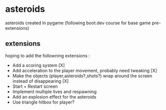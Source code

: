 # asteroids
asteroids created in pygame (following boot.dev course for base game pre-extensions)

## extensions
hoping to add the followning extensions :
* Add a scoring system [X]
* Add acceleration to the player movement, probably need tweaking [X]
* Make the objects (player,asteroids?,shots?) wrap around the screen instead of disappearing [X]
* Start + Restart screen
* Implement multiple lives and respawning
* Add an explosion effect for the asteroids
* Use triangle hitbox for player?